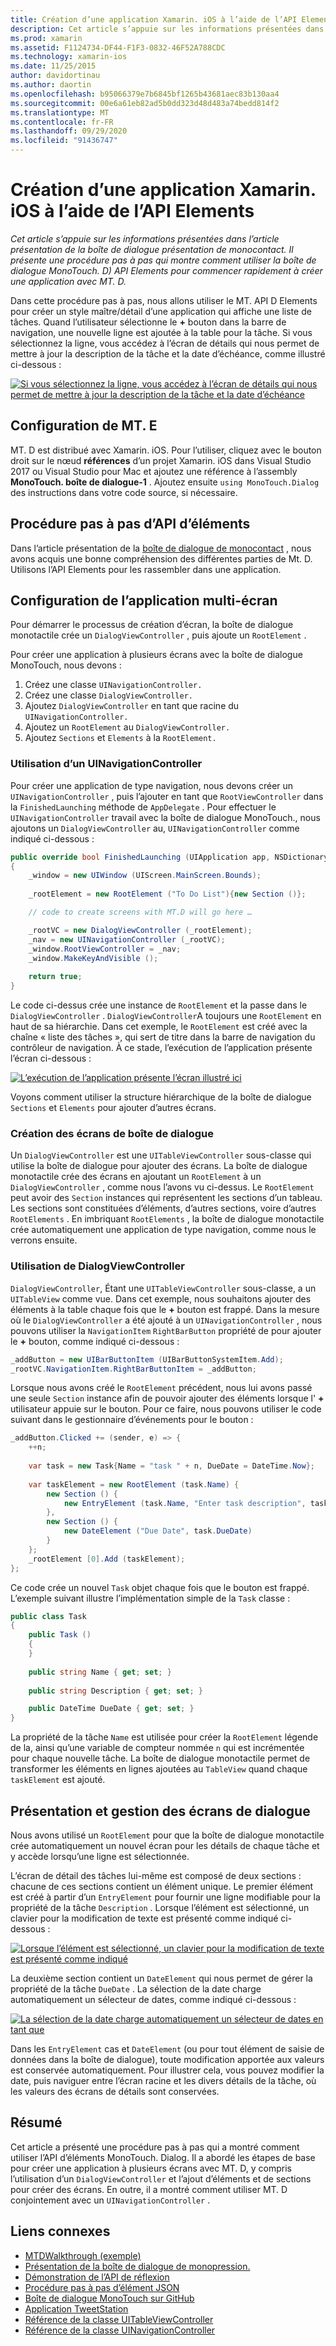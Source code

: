 ```yaml
---
title: Création d’une application Xamarin. iOS à l’aide de l’API Elements
description: Cet article s’appuie sur les informations présentées dans l’article présentation de la boîte de dialogue présentation de monocontact. Il présente une procédure pas à pas qui montre comment utiliser la boîte de dialogue MonoTouch. D) API Elements pour commencer rapidement à créer une application avec MT. D.
ms.prod: xamarin
ms.assetid: F1124734-DF44-F1F3-0832-46F52A788CDC
ms.technology: xamarin-ios
ms.date: 11/25/2015
author: davidortinau
ms.author: daortin
ms.openlocfilehash: b95066379e7b6845bf1265b43681aec83b130aa4
ms.sourcegitcommit: 00e6a61eb82ad5b0dd323d48d483a74bedd814f2
ms.translationtype: MT
ms.contentlocale: fr-FR
ms.lasthandoff: 09/29/2020
ms.locfileid: "91436747"
---
```

# <a name="creating-a-xamarinios-application-using-the-elements-api"></a>Création d’une application Xamarin. iOS à l’aide de l’API Elements

_Cet article s’appuie sur les informations présentées dans l’article présentation de la boîte de dialogue présentation de monocontact. Il présente une procédure pas à pas qui montre comment utiliser la boîte de dialogue MonoTouch. D) API Elements pour commencer rapidement à créer une application avec MT. D._

Dans cette procédure pas à pas, nous allons utiliser le MT. API D Elements pour créer un style maître/détail d’une application qui affiche une liste de tâches. Quand l’utilisateur sélectionne le **+** bouton dans la barre de navigation, une nouvelle ligne est ajoutée à la table pour la tâche. Si vous sélectionnez la ligne, vous accédez à l’écran de détails qui nous permet de mettre à jour la description de la tâche et la date d’échéance, comme illustré ci-dessous :

[![Si vous sélectionnez la ligne, vous accédez à l’écran de détails qui nous permet de mettre à jour la description de la tâche et la date d’échéance](elements-api-walkthrough-images/01-task-list-app.png)](elements-api-walkthrough-images/01-task-list-app.png#lightbox)

## <a name="setting-up-mtd"></a>Configuration de MT. E

MT. D est distribué avec Xamarin. iOS. Pour l’utiliser, cliquez avec le bouton droit sur le nœud **références** d’un projet Xamarin. iOS dans Visual Studio 2017 ou Visual Studio pour Mac et ajoutez une référence à l’assembly **MonoTouch. boîte de dialogue-1** . Ajoutez ensuite `using MonoTouch.Dialog` des instructions dans votre code source, si nécessaire.

## <a name="elements-api-walkthrough"></a>Procédure pas à pas d’API d’éléments

Dans l’article présentation de la [boîte de dialogue de monocontact](~/ios/user-interface/monotouch.dialog/index.md) , nous avons acquis une bonne compréhension des différentes parties de Mt. D. Utilisons l’API Elements pour les rassembler dans une application.

## <a name="setting-up-the-multi-screen-application"></a>Configuration de l’application multi-écran

Pour démarrer le processus de création d’écran, la boîte de dialogue monotactile crée un `DialogViewController` , puis ajoute un `RootElement` .

Pour créer une application à plusieurs écrans avec la boîte de dialogue MonoTouch, nous devons :

1. Créez une classe `UINavigationController.`
1. Créez une classe `DialogViewController.`
1. Ajoutez `DialogViewController` en tant que racine du  `UINavigationController.` 
1. Ajoutez un `RootElement` au  `DialogViewController.`
1. Ajoutez `Sections` et  `Elements` à la  `RootElement.` 

### <a name="using-a-uinavigationcontroller"></a>Utilisation d’un UINavigationController

Pour créer une application de type navigation, nous devons créer un `UINavigationController` , puis l’ajouter en tant que `RootViewController` dans la `FinishedLaunching` méthode de `AppDelegate` . Pour effectuer le `UINavigationController` travail avec la boîte de dialogue MonoTouch., nous ajoutons un `DialogViewController` au, `UINavigationController` comme indiqué ci-dessous :

```csharp
public override bool FinishedLaunching (UIApplication app, NSDictionary options)
{
    _window = new UIWindow (UIScreen.MainScreen.Bounds);
            
    _rootElement = new RootElement ("To Do List"){new Section ()};

    // code to create screens with MT.D will go here …

    _rootVC = new DialogViewController (_rootElement);
    _nav = new UINavigationController (_rootVC);
    _window.RootViewController = _nav;
    _window.MakeKeyAndVisible ();
            
    return true;
}
```

Le code ci-dessus crée une instance de `RootElement` et la passe dans le `DialogViewController` . `DialogViewController`A toujours une `RootElement` en haut de sa hiérarchie. Dans cet exemple, le `RootElement` est créé avec la chaîne « liste des tâches », qui sert de titre dans la barre de navigation du contrôleur de navigation. À ce stade, l’exécution de l’application présente l’écran ci-dessous :

 [![L’exécution de l’application présente l’écran illustré ici](elements-api-walkthrough-images/02-to-do-list-screen-.png)](elements-api-walkthrough-images/02-to-do-list-screen-.png#lightbox)

Voyons comment utiliser la structure hiérarchique de la boîte de dialogue `Sections` et `Elements` pour ajouter d’autres écrans.

### <a name="creating-the-dialog-screens"></a>Création des écrans de boîte de dialogue

Un `DialogViewController` est une `UITableViewController` sous-classe qui utilise la boîte de dialogue pour ajouter des écrans. La boîte de dialogue monotactile crée des écrans en ajoutant un `RootElement` à un `DialogViewController` , comme nous l’avons vu ci-dessus. Le `RootElement` peut avoir des `Section` instances qui représentent les sections d’un tableau.
Les sections sont constituées d’éléments, d’autres sections, voire d’autres `RootElements` . En imbriquant `RootElements` , la boîte de dialogue monotactile crée automatiquement une application de type navigation, comme nous le verrons ensuite.

### <a name="using-dialogviewcontroller"></a>Utilisation de DialogViewController

`DialogViewController`, Étant une `UITableViewController` sous-classe, a un `UITableView` comme vue. Dans cet exemple, nous souhaitons ajouter des éléments à la table chaque fois que le **+** bouton est frappé. Dans la mesure où le `DialogViewController` a été ajouté à un `UINavigationController` , nous pouvons utiliser la `NavigationItem` `RightBarButton` propriété de pour ajouter le **+** bouton, comme indiqué ci-dessous :

```csharp
_addButton = new UIBarButtonItem (UIBarButtonSystemItem.Add);
_rootVC.NavigationItem.RightBarButtonItem = _addButton;
```

Lorsque nous avons créé le `RootElement` précédent, nous lui avons passé une seule `Section` instance afin de pouvoir ajouter des éléments lorsque l' **+** utilisateur appuie sur le bouton. Pour ce faire, nous pouvons utiliser le code suivant dans le gestionnaire d’événements pour le bouton :

```csharp
_addButton.Clicked += (sender, e) => {                
    ++n;
                
    var task = new Task{Name = "task " + n, DueDate = DateTime.Now};
                
    var taskElement = new RootElement (task.Name) {
        new Section () {
            new EntryElement (task.Name, "Enter task description", task.Description)
        },
        new Section () {
            new DateElement ("Due Date", task.DueDate)
        }
    };
    _rootElement [0].Add (taskElement);
};
```

Ce code crée un nouvel `Task` objet chaque fois que le bouton est frappé. L’exemple suivant illustre l’implémentation simple de la `Task` classe :

```csharp
public class Task
{   
    public Task ()
    {
    }
      
    public string Name { get; set; }
        
    public string Description { get; set; }

    public DateTime DueDate { get; set; }
}
```

La propriété de la tâche `Name` est utilisée pour créer la `RootElement` légende de la, ainsi qu’une variable de compteur nommée `n` qui est incrémentée pour chaque nouvelle tâche. La boîte de dialogue monotactile permet de transformer les éléments en lignes ajoutées au `TableView` quand chaque `taskElement` est ajouté.

## <a name="presenting-and-managing-dialog-screens"></a>Présentation et gestion des écrans de dialogue

Nous avons utilisé un `RootElement` pour que la boîte de dialogue monotactile crée automatiquement un nouvel écran pour les détails de chaque tâche et y accède lorsqu’une ligne est sélectionnée.

L’écran de détail des tâches lui-même est composé de deux sections : chacune de ces sections contient un élément unique. Le premier élément est créé à partir d’un `EntryElement` pour fournir une ligne modifiable pour la propriété de la tâche `Description` . Lorsque l’élément est sélectionné, un clavier pour la modification de texte est présenté comme indiqué ci-dessous :

 [![Lorsque l’élément est sélectionné, un clavier pour la modification de texte est présenté comme indiqué](elements-api-walkthrough-images/03-create-task.png)](elements-api-walkthrough-images/03-create-task.png#lightbox)

La deuxième section contient un `DateElement` qui nous permet de gérer la propriété de la tâche `DueDate` . La sélection de la date charge automatiquement un sélecteur de dates, comme indiqué ci-dessous :

 [![La sélection de la date charge automatiquement un sélecteur de dates en tant que](elements-api-walkthrough-images/04-date-picker.png)](elements-api-walkthrough-images/04-date-picker.png#lightbox)

Dans les `EntryElement` cas et `DateElement` (ou pour tout élément de saisie de données dans la boîte de dialogue), toute modification apportée aux valeurs est conservée automatiquement. Pour illustrer cela, vous pouvez modifier la date, puis naviguer entre l’écran racine et les divers détails de la tâche, où les valeurs des écrans de détails sont conservées.

## <a name="summary"></a>Résumé

Cet article a présenté une procédure pas à pas qui a montré comment utiliser l’API d’éléments MonoTouch. Dialog. Il a abordé les étapes de base pour créer une application à plusieurs écrans avec MT. D, y compris l’utilisation d’un `DialogViewController` et l’ajout d’éléments et de sections pour créer des écrans. En outre, il a montré comment utiliser MT. D conjointement avec un `UINavigationController` .

## <a name="related-links"></a>Liens connexes

- [MTDWalkthrough (exemple)](/samples/xamarin/ios-samples/mtdwalkthrough)
- [Présentation de la boîte de dialogue de monopression.](~/ios/user-interface/monotouch.dialog/index.md)
- [Démonstration de l’API de réflexion](~/ios/user-interface/monotouch.dialog/reflection-api-walkthrough.md)
- [Procédure pas à pas d’élément JSON](~/ios/user-interface/monotouch.dialog/json-element-walkthrough.md)
- [Boîte de dialogue MonoTouch sur GitHub](https://github.com/migueldeicaza/MonoTouch.Dialog)
- [Application TweetStation](https://github.com/migueldeicaza/TweetStation)
- [Référence de la classe UITableViewController](https://developer.apple.com/library/ios/#DOCUMENTATION/UIKit/Reference/UITableViewController_Class/Reference/Reference.html)
- [Référence de la classe UINavigationController](https://developer.apple.com/library/ios/#documentation/UIKit/Reference/UINavigationController_Class/Reference/Reference.html)